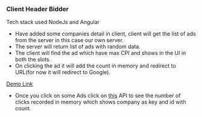 ### Client Header Bidder
Tech stack used NodeJs and Angular

* Have added some companies detail in client, client will get the list of ads from the server in this case our own 
server.
* The server will return list of ads with random data.
* The client will find the ad which have max CPI and shows in the UI in both the slots.
* On clicking the ad it will add the count in memory and redirect to URL(for now it will redirect to Google).

[Demo Link](https://headerbidder.herokuapp.com)

* Once you click on some Ads click on [this](https://headerbidder.herokuapp.com/conversions) API to see the number of 
clicks recorded in memory which shows company as key and id with count. 
 

